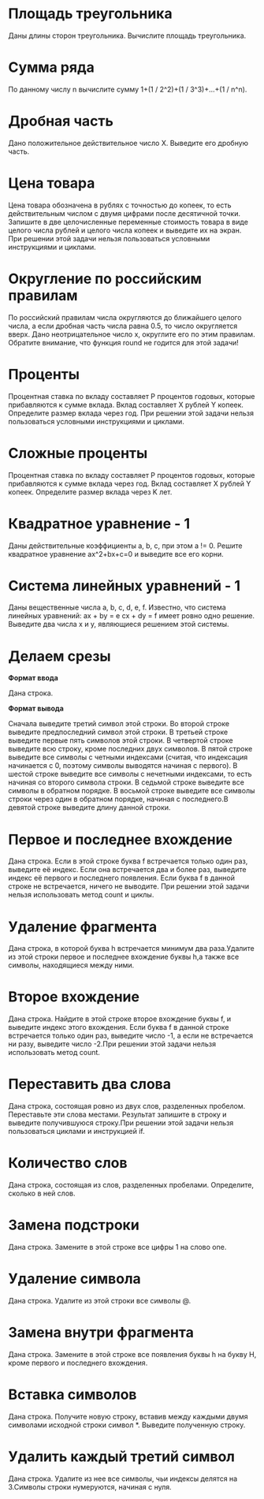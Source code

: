 # Площадь треугольника
Даны длины сторон треугольника. Вычислите площадь треугольника.

# Сумма ряда
По данному числу n вычислите сумму 1+(1 / 2^2)+(1 / 3^3)+...+(1 / n^n).

# Дробная часть
Дано положительное действительное число X. Выведите его дробную часть.

# Цена товара
Цена товара обозначена в рублях с точностью до копеек, то есть действительным числом с двумя цифрами после десятичной точки. Запишите в две целочисленные переменные стоимость товара в виде целого числа рублей и целого числа копеек и выведите их на экран. При решении этой задачи нельзя пользоваться условными инструкциями и циклами.

# Округление по российским правилам
По российский правилам числа округляются до ближайшего целого числа, а если дробная часть числа равна 0.5, то число округляется вверх. Дано неотрицательное число x, округлите его по этим правилам. Обратите внимание, что функция round не годится для этой задачи!

# Проценты
Процентная ставка по вкладу составляет P процентов годовых, которые прибавляются к сумме вклада. Вклад составляет X рублей Y копеек. Определите размер вклада через год. При решении этой задачи нельзя пользоваться условными инструкциями и циклами.

# Сложные проценты
Процентная ставка по вкладу составляет P процентов годовых, которые прибавляются к сумме вклада через год. Вклад составляет X рублей Y копеек. Определите размер вклада через K лет.

# Квадратное уравнение - 1
Даны действительные коэффициенты a, b, c, при этом a != 0. Решите квадратное уравнение ax^2+bx+c=0 и выведите все его корни.

# Система линейных уравнений - 1
Даны вещественные числа a, b, c, d, e, f. Известно, что система линейных уравнений:
ax + by = e
cx + dy = f
имеет ровно одно решение. Выведите два числа x и y, являющиеся решением этой системы.

# Делаем срезы
**Формат ввода**

Дана строка.

**Формат вывода**

Сначала выведите третий символ этой строки. Во второй строке выведите предпоследний символ этой строки. В третьей строке выведите первые пять символов этой строки. В четвертой строке выведите всю строку, кроме последних двух символов. В пятой строке выведите все символы с четными индексами (считая, что индексация начинается с 0, поэтому символы выводятся начиная с первого). В шестой строке выведите все символы с нечетными индексами, то есть начиная со второго символа строки. В седьмой строке выведите все символы в обратном порядке. В восьмой строке выведите все символы строки через один в обратном порядке, начиная с последнего.В девятой строке выведите длину данной строки.

# Первое и последнее вхождение
Дана строка. Если в этой строке буква f встречается только один раз, выведите её индекс. Если она встречается два и более раз, выведите индекс её первого и последнего появления. Если буква f в данной строке не встречается, ничего не выводите. При решении этой задачи нельзя использовать метод count и циклы.

# Удаление фрагмента
Дана строка, в которой буква h встречается минимум два раза.Удалите из этой строки первое и последнее вхождение буквы h,а также все символы, находящиеся между ними.

# Второе вхождение
Дана строка. Найдите в этой строке второе вхождение буквы f, и выведите индекс этого вхождения. Если буква f в данной строке встречается только один раз, выведите число -1, а если не встречается ни разу, выведите число -2.При решении этой задачи нельзя использовать метод count.

# Переставить два слова
Дана строка, состоящая ровно из двух слов, разделенных пробелом. Переставьте эти слова местами. Результат запишите в строку и выведите получившуюся строку.При решении этой задачи нельзя пользоваться циклами и инструкцией if.

# Количество слов
Дана строка, состоящая из слов, разделенных пробелами. Определите, сколько в ней слов.

# Замена подстроки
Дана строка. Замените в этой строке все цифры 1 на слово one.

# Удаление символа
Дана строка. Удалите из этой строки все символы @.

# Замена внутри фрагмента
Дана строка. Замените в этой строке все появления буквы h на букву H, кроме первого и последнего вхождения.

# Вставка символов
Дана строка. Получите новую строку, вставив между каждыми двумя символами исходной строки символ *. Выведите полученную строку.

# Удалить каждый третий символ
Дана строка. Удалите из нее все символы, чьи индексы делятся на 3.Символы строки нумеруются, начиная с нуля.
